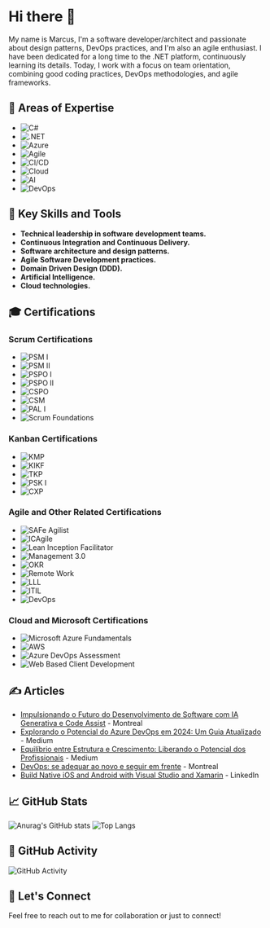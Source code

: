 # Hi there 👋

My name is Marcus, I'm a software developer/architect and passionate about design patterns, DevOps practices, and I'm also an agile enthusiast. I have been dedicated for a long time to the .NET platform, continuously learning its details. Today, I work with a focus on team orientation, combining good coding practices, DevOps methodologies, and agile frameworks.

## 🌟 Areas of Expertise
- ![C#](https://img.shields.io/badge/-C%23-blue) 
- ![.NET](https://img.shields.io/badge/-.NET-blueviolet)
- ![Azure](https://img.shields.io/badge/-Azure-blue) 
- ![Agile](https://img.shields.io/badge/-Agile-orange)
- ![CI/CD](https://img.shields.io/badge/-CI%2FCD-ff69b4)
- ![Cloud](https://img.shields.io/badge/-Cloud-informational)
- ![AI](https://img.shields.io/badge/-Artificial%20Intelligence-brightgreen)
- ![DevOps](https://img.shields.io/badge/-DevOps-blue)

## 🔧 Key Skills and Tools
- **Technical leadership in software development teams.**
- **Continuous Integration and Continuous Delivery.**
- **Software architecture and design patterns.**
- **Agile Software Development practices.**
- **Domain Driven Design (DDD).**
- **Artificial Intelligence.**
- **Cloud technologies.**

## 🎓 Certifications

### Scrum Certifications
- ![PSM I](https://img.shields.io/badge/Professional%20Scrum%20Master-I-blue)
- ![PSM II](https://img.shields.io/badge/Professional%20Scrum%20Master-II-blue)
- ![PSPO I](https://img.shields.io/badge/Professional%20Scrum%20Product%20Owner-I-blue)
- ![PSPO II](https://img.shields.io/badge/Professional%20Scrum%20Product%20Owner-II-blue)
- ![CSPO](https://img.shields.io/badge/Certified%20Scrum%20Product%20Owner-CSPO-blue)
- ![CSM](https://img.shields.io/badge/Certified%20ScrumMaster-CSM-blue)
- ![PAL I](https://img.shields.io/badge/Professional%20Agile%20Leadership-I-blue)
- ![Scrum Foundations](https://img.shields.io/badge/Scrum%20Foundations-SFPC-orange)

### Kanban Certifications
- ![KMP](https://img.shields.io/badge/Kanban%20Management%20Professional-KMP-blue)
- ![KIKF](https://img.shields.io/badge/Kanban%20Foundation-KIKF-blue)
- ![TKP](https://img.shields.io/badge/Team%20Kanban%20Practitioner-TKP-green)
- ![PSK I](https://img.shields.io/badge/Professional%20Scrum%20With%20Kanban-I-blue)
- ![CXP](https://img.shields.io/badge/Customer%20Experience%20Professional-CXP-orange)

### Agile and Other Related Certifications
- ![SAFe Agilist](https://img.shields.io/badge/Certified%20SAFe%205%20Agilist-blue)
- ![ICAgile](https://img.shields.io/badge/ICAgile-Business%20Agility%20Foundations-brightgreen)
- ![Lean Inception Facilitator](https://img.shields.io/badge/Certified%20Lean%20Inception%20Facilitator-brightgreen)
- ![Management 3.0](https://img.shields.io/badge/Management%203.0-Fundamentals-orange)
- ![OKR](https://img.shields.io/badge/OKR%20Certified%20Professional-OKRCP-brightgreen)
- ![Remote Work](https://img.shields.io/badge/Remote%20Work%20and%20Virtual%20Collaboration-RWVCPC-blue)
- ![LLL](https://img.shields.io/badge/Lifelong%20Learning-LLL-brightgreen)
- ![ITIL](https://img.shields.io/badge/ITIL-Foundation-brightgreen)
- ![DevOps](https://img.shields.io/badge/DevOps%20Foundation-Practitioner-brightgreen)

### Cloud and Microsoft Certifications
- ![Microsoft Azure Fundamentals](https://img.shields.io/badge/Microsoft%20Azure-Fundamentals-blue)
- ![AWS](https://img.shields.io/badge/AWS%20Certified-Practitioner-orange)
- ![Azure DevOps Assessment](https://img.shields.io/badge/Azure%20DevOps-Assessment-blue)
- ![Web Based Client Development](https://img.shields.io/badge/Web%20Based%20Client%20Development-Microsoft-brightgreen)

## ✍️ Articles

- [Impulsionando o Futuro do Desenvolvimento de Software com IA Generativa e Code Assist](https://www.montreal.com.br/ia-generativas-e-code-assist/) - Montreal
- [Explorando o Potencial do Azure DevOps em 2024: Um Guia Atualizado](https://medium.com/@marcuspcouto/explorando-o-potencial-do-azure-devops-em-2024-um-guia-atualizado-7e1b867a6406) - Medium
- [Equilíbrio entre Estrutura e Crescimento: Liberando o Potencial dos Profissionais](https://medium.com/@marcuspcouto/equil%C3%ADbrio-entre-estrutura-e-crescimento-liberando-o-potencial-dos-profissionais-750547376df2) - Medium
- [DevOps: se adequar ao novo e seguir em frente](https://www.montreal.com.br/devops-se-adequar-ao-novo-e-seguir-em-frente/) - Montreal
- [Build Native iOS and Android with Visual Studio and Xamarin](https://www.linkedin.com/pulse/build-native-ios-android-visual-studio-xamarin-c-marcus-ghelli/?trackingId=gxwDrnnkT0GGPs2k3Vbv0A%3D%3D) - LinkedIn

## 📈 GitHub Stats
![Anurag's GitHub stats](https://github-readme-stats.vercel.app/api?username=mpgalo&show_icons=true&theme=radical)
![Top Langs](https://github-readme-stats.vercel.app/api/top-langs/?username=mpgalo&layout=compact&theme=radical)

## 🔄 GitHub Activity
![GitHub Activity](https://github-profile-summary-cards.vercel.app/api/cards/profile-details?username=mpgalo&theme=radical)

## 🚀 Let's Connect
Feel free to reach out to me for collaboration or just to connect!
